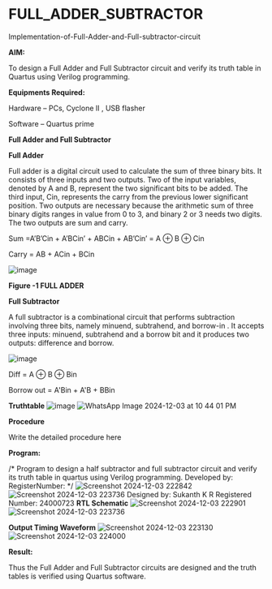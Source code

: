 # FULL_ADDER_SUBTRACTOR

Implementation-of-Full-Adder-and-Full-subtractor-circuit

**AIM:**

To design a Full Adder and Full Subtractor circuit and verify its truth table in Quartus using Verilog programming.

**Equipments Required:**

Hardware – PCs, Cyclone II , USB flasher

Software – Quartus prime

**Full Adder and Full Subtractor**

**Full Adder**

Full adder is a digital circuit used to calculate the sum of three binary bits. It consists of three inputs and two outputs. Two of the input variables, denoted by A and B, represent the two significant bits to be added. The third input, Cin, represents the carry from the previous lower significant position. Two outputs are necessary because the arithmetic sum of three binary digits ranges in value from 0 to 3, and binary 2 or 3 needs two digits. The two outputs are sum and carry.

Sum =A’B’Cin + A’BCin’ + ABCin + AB’Cin’ = A ⊕ B ⊕ Cin 

Carry = AB + ACin + BCin

![image](https://github.com/naavaneetha/FULL_ADDER_SUBTRACTOR/assets/154305477/0f30ba51-5ffb-4198-845f-18e054f675e7)

**Figure -1 FULL ADDER**

**Full Subtractor**

A full subtractor is a combinational circuit that performs subtraction involving three bits, namely minuend, subtrahend, and borrow-in . It accepts three inputs: minuend, subtrahend and a borrow bit and it produces two outputs: difference and borrow.

![image](https://github.com/naavaneetha/FULL_ADDER_SUBTRACTOR/assets/154305477/02b24f51-ab51-4304-9ad6-7b81ffc1ead5)

Diff = A ⊕ B ⊕ Bin 

Borrow out = A'Bin + A'B + BBin

**Truthtable**
![image](https://github.com/user-attachments/assets/12fb1927-15e8-4d58-a7e5-366d1fdb914a)
![WhatsApp Image 2024-12-03 at 10 44 01 PM](https://github.com/user-attachments/assets/95d09b22-b860-46ab-9124-f0e0fb2bf96d)

**Procedure**

Write the detailed procedure here

**Program:**

/* Program to design a half subtractor and full subtractor circuit and verify its truth table in quartus using Verilog programming. Developed by: RegisterNumber:
*/
![Screenshot 2024-12-03 222842](https://github.com/user-attachments/assets/632a7ee8-c441-4906-9552-71d9c02a1bda)
![Screenshot 2024-12-03 223736](https://github.com/user-attachments/assets/4d6d7e08-2441-418c-94ed-f8aa371eab0b)
Designed by: Sukanth K R
Registered Number: 24000723
**RTL Schematic**
![Screenshot 2024-12-03 222901](https://github.com/user-attachments/assets/a5b6b61c-3f6f-4ee1-a1b5-42e2adbe1edb)
![Screenshot 2024-12-03 223736](https://github.com/user-attachments/assets/0427b480-efe7-48e9-822a-9ef5c33a1052)

**Output Timing Waveform**
![Screenshot 2024-12-03 223130](https://github.com/user-attachments/assets/fe6a4a35-bbe7-4a39-94e5-0a93e4f77020)
![Screenshot 2024-12-03 224000](https://github.com/user-attachments/assets/61b0b4b2-de0d-471c-bdd8-82c3c00bb13e)

**Result:**

Thus the Full Adder and Full Subtractor circuits are designed and the truth tables is verified using Quartus software.



